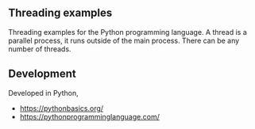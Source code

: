 ## Threading examples

Threading examples for the Python programming language.
A thread is a parallel process, it runs outside of the main process.
There can be any number of threads.

## Development

Developed in Python,

* https://pythonbasics.org/
* https://pythonprogramminglanguage.com/
